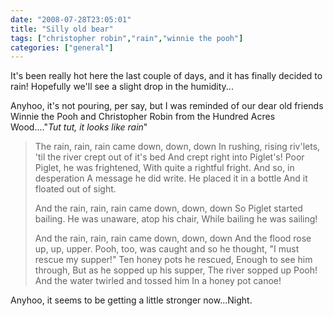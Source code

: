 ```yaml
---
date: "2008-07-28T23:05:01"
title: "Silly old bear"
tags: ["christopher robin","rain","winnie the pooh"]
categories: ["general"]
---
```


It's been really hot here the last couple of days, and it has finally decided to rain! Hopefully we'll see a slight drop in the humidity...

Anyhoo, it's not pouring, per say, but I was reminded of our dear old friends Winnie the Pooh and Christopher Robin from the Hundred Acres Wood...."_Tut tut, it looks like rain_"
<!--more-->
> The rain, rain, rain came down, down, down
> In rushing, rising riv'lets,
> 'til the river crept out of it's bed
> And crept right into Piglet's!
> Poor Piglet, he was frightened,
> With quite a rightful fright.
> And so, in desperation
> A message he did write.
> He placed it in a bottle
> And it floated out of sight.
> 
> And the rain, rain, rain came down, down, down
> So Piglet started bailing.
> He was unaware, atop his chair,
> While bailing he was sailing!
> 
> And the rain, rain, rain came down, down, down
> And the flood rose up, up, upper.
> Pooh, too, was caught and so he thought,
> "I must rescue my supper!"
> Ten honey pots he rescued,
> Enough to see him through,
> But as he sopped up his supper,
> The river sopped up Pooh!
> And the water twirled and tossed him
> In a honey pot canoe!

Anyhoo, it seems to be getting a little stronger now...Night.
